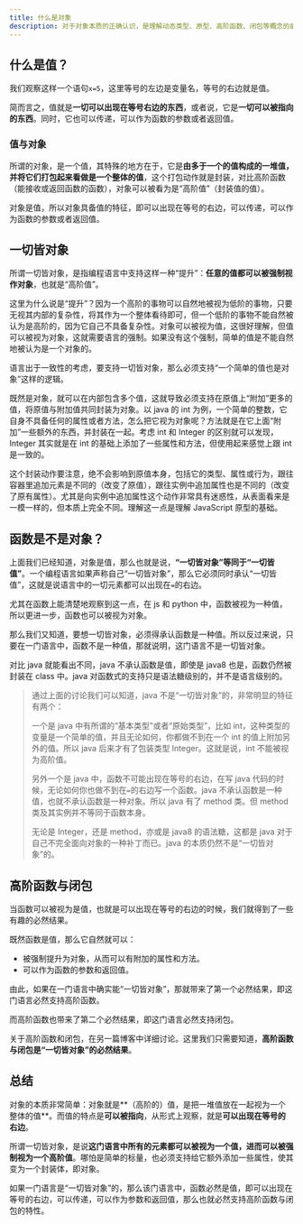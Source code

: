 ```yaml
---
title: 什么是对象
description: 对于对象本质的正确认识，是理解动态类型、原型、高阶函数、闭包等概念的前提。
---
```


## 什么是值？

我们观察这样一个语句`x=5`，这里等号的左边是变量名，等号的右边就是值。

简而言之，值就是**一切可以出现在等号右边的东西**，或者说，它是**一切可以被指向的东西**。同时，它也可以传递，可以作为函数的参数或者返回值。

### 值与对象

所谓的对象，是一个值，其特殊的地方在于，它是**由多于一个的值构成的一堆值，并将它们打包起来看做是一个整体的值**，这个打包动作就是封装，对比高阶函数（能接收或返回函数的函数），对象可以被看为是“高阶值”（封装值的值）。

对象是值，所以对象具备值的特征，即可以出现在等号的右边，可以传递，可以作为函数的参数或者返回值。

## 一切皆对象

所谓一切皆对象，是指编程语言中支持这样一种“提升”：**任意的值都可以被强制视作对象**，也就是“高阶值”。

这里为什么说是“提升”？因为一个高阶的事物可以自然地被视为低阶的事物，只要无视其内部的复杂性，将其作为一个整体看待即可，但一个低阶的事物不能自然被认为是高阶的，因为它自己不具备复杂性。对象可以被视为值，这很好理解，但值可以被视为对象，这就需要语言的强制。如果没有这个强制，简单的值是不能自然地被认为是一个对象的。

语言出于一致性的考虑，要支持一切皆对象，那么必须支持“一个简单的值也是对象”这样的逻辑。

既然是对象，就可以在内部包含多个值，这就导致必须支持在原值上“附加”更多的值，将原值与附加值共同封装为对象。以 java 的 int 为例，一个简单的整数，它自身不具备任何的属性或者方法，怎么把它视为对象呢？方法就是在它上面“附加”一些额外的东西，并封装在一起。考虑 int 和 Integer 的区别就可以发现，Integer 其实就是在 int 的基础上添加了一些属性和方法，但使用起来感觉上跟 int 是一致的。

这个封装动作要注意，绝不会影响到原值本身，包括它的类型、属性或行为，跟往容器里追加元素是不同的（改变了原值），跟往实例中追加属性也是不同的（改变了原有属性）。尤其是向实例中追加属性这个动作非常具有迷惑性，从表面看来是一模一样的，但本质上完全不同。理解这一点是理解 JavaScript 原型的基础。

## 函数是不是对象？

上面我们已经知道，对象是值，那么也就是说，**“一切皆对象”等同于“一切皆值”**。一个编程语言如果声称自己“一切皆对象”，那么它必须同时承认“一切皆值”，这就是说语言中的一切元素都可以出现在`=`的右边。

尤其在函数上能清楚地观察到这一点，在 js 和 python 中，函数被视为一种值，所以更进一步，函数也可以被视为对象。

那么我们又知道，要想一切皆对象，必须得承认函数是一种值。所以反过来说，只要在一门语言中，函数不是一种值，那就说明，这门语言不是一切皆对象。

对比 java 就能看出不同，java 不承认函数是值，即使是 java8 也是，函数仍然被封装在 class 中。java 对函数式的支持只是语法糖级别的，并不是语言级别的。

> 通过上面的讨论我们可以知道，java 不是“一切皆对象”的，非常明显的特征有两个：
>
> 一个是 java 中有所谓的“基本类型”或者“原始类型”，比如 int，这种类型的变量是一个简单的值，并且无论如何，你都做不到在一个 int 的值上附加另外的值。所以 java 后来才有了包装类型 Integer。这就是说，int 不能被视为高阶值。
>
> 另外一个是 java 中，函数不可能出现在等号的右边，在写 java 代码的时候，无论如何你也做不到在`=`的右边写一个函数。java 不承认函数是一种值，也就不承认函数是一种对象。所以 java 有了 method 类。但 method 类及其实例并不等同于函数本身。
>
> 无论是 Integer，还是 method，亦或是 java8 的语法糖，这都是 java 对于自己不完全面向对象的一种补丁而已。java 的本质仍然不是“一切皆对象”的。

## 高阶函数与闭包

当函数可以被视为是值，也就是可以出现在等号的右边的时候，我们就得到了一些有趣的必然结果。

既然函数是值，那么它自然就可以：

-   被强制提升为对象，从而可以有附加的属性和方法。
-   可以作为函数的参数和返回值。

由此，如果在一门语言中确实能“一切皆对象”，那就带来了第一个必然结果，即这门语言必然支持高阶函数。

而高阶函数也带来了第二个必然结果，即这门语言必然支持闭包。

关于高阶函数和闭包，在另一篇博客中详细讨论。这里我们只需要知道，**高阶函数与闭包是“一切皆对象”的必然结果**。

## 总结

对象的本质非常简单：对象就是**（高阶的）值，是把一堆值放在一起视为一个整体的值**。而值的特点是**可以被指向**，从形式上观察，就是**可以出现在等号的右边**。

所谓一切皆对象，是说**这门语言中所有的元素都可以被视为一个值，进而可以被强制视为一个高阶值**。哪怕是简单的标量，也必须支持给它额外添加一些属性，使其变为一个封装体，即对象。

如果一门语言是“一切皆对象”的，那么该门语言中，函数必然是值，即可以出现在等号的右边，可以传递，可以作为参数和返回值，那么也就必然支持高阶函数与闭包的特性。
